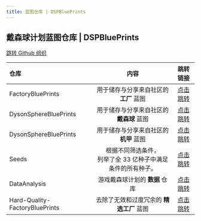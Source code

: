 ```yaml
---
title: 蓝图仓库 | DSPBluePrints
---
```

## 戴森球计划蓝图仓库 | DSPBluePrints
[跳转 Github 组织](https://github.com/DSPBluePrints)

| 仓库 | 内容 | 跳转链接 |
| :--- | :-: | :-: |
| FactoryBluePrints | 用于储存与分享来自社区的 **工厂** 蓝图 | [点击跳转](https://github.com/DSPBluePrints/FactoryBluePrints) |
| DysonSphereBluePrints | 用于储存与分享来自社区的 **戴森球** 蓝图 | [点击跳转](https://github.com/DSPBluePrints/DysonSphereBluePrints) |
| DysonSphereBluePrints | 用于储存与分享来自社区的 **机甲** 蓝图 | [点击跳转](https://github.com/DSPBluePrints/MechaBluePrints) |
| Seeds | 根据不同筛选条件，<br>列举了全 33 亿种子中满足条件的所有种子。 | [点击跳转](https://github.com/DSPBluePrints/Seeds) |
| DataAnalysis | 游戏戴森球计划的 **数据** 仓库 | [点击跳转](https://github.com/DSPBluePrints/DataAnalysis) |
| Hard-Quality-FactoryBluePrints | 去除了无效和过度冗余的 **精选工厂** 蓝图 | [点击跳转](https://github.com/DSPBluePrints/Hard-Quality-FactoryBluePrints) |